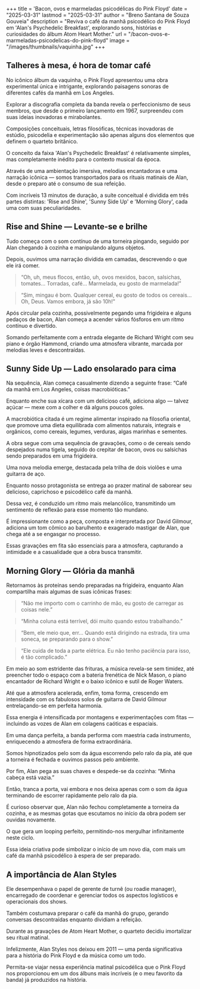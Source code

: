 +++
title = 'Bacon, ovos e marmeladas psicodélicas do Pink Floyd'
date = "2025-03-31"
lastmod = "2025-03-31"
author = "Breno Santana de Souza Gouveia"
description = "Reviva o café da manhã psicodélico do Pink Floyd em 'Alan's Psychedelic Breakfast', explorando sons, histórias e curiosidades do álbum Atom Heart Mother."
url = "/bacon-ovos-e-marmeladas-psicodelicas-do-pink-floyd"
image = "/images/thumbnails/vaquinha.jpg"
+++

## Talheres à mesa, é hora de tomar café

No icônico álbum da vaquinha, o Pink Floyd apresentou uma obra experimental única e intrigante, explorando paisagens sonoras de diferentes cafés da manhã em Los Angeles.

Explorar a discografia completa da banda revela o perfeccionismo de seus membros, que desde o primeiro lançamento em 1967, surpreendeu com suas ideias inovadoras e mirabolantes.

Composições conceituais, letras filosóficas, técnicas inovadoras de estúdio, psicodelia e experimentação são apenas alguns dos elementos que definem o quarteto britânico.

O conceito da faixa 'Alan's Psychedelic Breakfast' é relativamente simples, mas completamente inédito para o contexto musical da época.

Através de uma ambientação imersiva, melodias encantadoras e uma narração icônica — somos transportados para os rituais matinais de Alan, desde o preparo até o consumo de sua refeição.

Com incríveis 13 minutos de duração, a suíte conceitual é dividida em três partes distintas: 'Rise and Shine', 'Sunny Side Up' e 'Morning Glory', cada uma com suas peculiaridades.

## Rise and Shine — Levante-se e brilhe

Tudo começa com o som contínuo de uma torneira pingando, seguido por Alan chegando à cozinha e manipulando alguns objetos.

Depois, ouvimos uma narração dividida em camadas, descrevendo o que ele irá comer.

> “Oh, uh, meus flocos, então, uh, ovos mexidos, bacon, salsichas, tomates... Torradas, café... Marmelada, eu gosto de marmelada!”

> “Sim, mingau é bom. Qualquer cereal, eu gosto de todos os cereais... Oh, Deus. Vamos embora, já são 10h!"

Após circular pela cozinha, possivelmente pegando uma frigideira e alguns pedaços de bacon, Alan começa a acender vários fósforos em um ritmo contínuo e divertido.

Somando perfeitamente com a entrada elegante de Richard Wright com seu piano e órgão Hammond, criando uma atmosfera vibrante, marcada por melodias leves e descontraídas.

## Sunny Side Up — Lado ensolarado para cima

Na sequência, Alan começa casualmente dizendo a seguinte frase: “Café da manhã em Los Angeles, coisas macrobióticas.”

Enquanto enche sua xícara com um delicioso café, adiciona algo — talvez açúcar — mexe com a colher e dá alguns poucos goles.

A macrobiótica citada é um regime alimentar inspirado na filosofia oriental, que promove uma dieta equilibrada com alimentos naturais, integrais e orgânicos, como cereais, legumes, verduras, algas marinhas e sementes.

A obra segue com uma sequência de gravações, como o de cereais sendo despejados numa tigela, seguido do crepitar de bacon, ovos ou salsichas sendo preparados em uma frigideira.

Uma nova melodia emerge, destacada pela trilha de dois violões e uma guitarra de aço.

Enquanto nosso protagonista se entrega ao prazer matinal de saborear seu delicioso, caprichoso e psicodélico café da manhã.

Dessa vez, é conduzido um ritmo mais melancólico, transmitindo um sentimento de reflexão para esse momento tão mundano.

É impressionante como a peça, composta e interpretada por David Gilmour, adiciona um tom cômico ao barulhento e exagerado mastigar de Alan, que chega até a se engasgar no processo.

Essas gravações em fita são essenciais para a atmosfera, capturando a intimidade e a casualidade que a obra busca transmitir.

## Morning Glory — Glória da manhã

Retornamos às proteínas sendo preparadas na frigideira, enquanto Alan compartilha mais algumas de suas icônicas frases:

> “Não me importo com o carrinho de mão, eu gosto de carregar as coisas nele.”

> “Minha coluna está terrível, dói muito quando estou trabalhando.”

> “Bem, ele meio que, err... Quando está dirigindo na estrada, tira uma soneca, se preparando para o show.”

> “Ele cuida de toda a parte elétrica. Eu não tenho paciência para isso, é tão complicado.”

Em meio ao som estridente das frituras, a música revela-se sem timidez, até preencher todo o espaço com a bateria frenética de Nick Mason, o piano encantador de Richard Wright e o baixo icônico e sutil de Roger Waters.

Até que a atmosfera acelerada, enfim, toma forma, crescendo em intensidade com os fabulosos solos de guitarra de David Gilmour entrelaçando-se em perfeita harmonia.

Essa energia é intensificada por montagens e experimentações com fitas — incluindo as vozes de Alan em colagens caóticas e espaciais.

Em uma dança perfeita, a banda performa com maestria cada instrumento, enriquecendo a atmosfera de forma extraordinária.

Somos hipnotizados pelo som da água escorrendo pelo ralo da pia, até que a torneira é fechada e ouvimos passos pelo ambiente.

Por fim, Alan pega as suas chaves e despede-se da cozinha: “Minha cabeça está vazia.”

Então, tranca a porta, vai embora e nos deixa apenas com o som da água terminando de escorrer rapidamente pelo ralo da pia.

É curioso observar que, Alan não fechou completamente a torneira da cozinha, e as mesmas gotas que escutamos no início da obra podem ser ouvidas novamente.

O que gera um looping perfeito, permitindo-nos mergulhar infinitamente neste ciclo.

Essa ideia criativa pode simbolizar o início de um novo dia, com mais um café da manhã psicodélico à espera de ser preparado.

## A importância de Alan Styles

Ele desempenhava o papel de gerente de turnê (ou roadie manager), encarregado de coordenar e gerenciar todos os aspectos logísticos e operacionais dos shows.

Também costumava preparar o café da manhã do grupo, gerando conversas descontraídas enquanto dividiam a refeição.

Durante as gravações de Atom Heart Mother, o quarteto decidiu imortalizar seu ritual matinal.

Infelizmente, Alan Styles nos deixou em 2011 — uma perda significativa para a história do Pink Floyd e da música como um todo.

Permita-se viajar nessa experiência matinal psicodélica que o Pink Floyd nos proporcionou em um dos álbuns mais incríveis (e o meu favorito da banda) já produzidos na história.